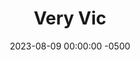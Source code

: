 ---
layout: post
title:  "Very Vic"
date:   2023-08-09 00:00:00 -0500
categories:
- Recipes
- Breakfast
permalink: /recipes/vic-oats
image: /assets/Food/Breakfast/Vic Oats/vic-cover.jpg
ing: vic-ing
facts: vic-facts
Prep: 5
Rest: 
Cook: 
Source1: 
Source2: 
tags: 
- oatmeal
- quick oats
- rolled oats
- oats
- protein powder
- casein
- whey
- chia seeds
- gluten free
- cocoa powder
- chocolate
- almond extract
- honey
- jelly
- jam
- raspberry jelly
- raspberry jam
- applesauce
- unsweetened applesauce
- peanut butter
- chocolate chips
- victoria
Description: An overnight oats recipe I developed for my girlfriend, which I made a little sweeter than my standard overnight oats, but still with a good dose of fiber, protein, and healthy fats to start your morning off right
Instructions: 
- Add ingredients to a tupperware or bowl, and mix until fully combined. Optionally top with mini chocolate chips. Store in the fridge overnight<br><br>

- Some ingredient swaps include<br>
- -&nbsp;Using honey (1/2 tbsp, 10 g) instead of jelly (1 tbsp, 18 g)<br>
- -&nbsp;A mashed overripe banana (1 banana, ~110 g) instead of unsweetened applesauce (6 tbsp, 90 g).  Mash the banana first, before adding other ingredients<br>
- -&nbsp;Whey protein instead of casein (same amount by weight and volume, but it'll be less thick)<br>
- -&nbsp;Or more protein powder if you're out of chia seeds<br>
- -&nbsp;Optionally, you can also add 1/4 tsp (1.25 g) liquid monk fruit if you want it slightly sweeter
---